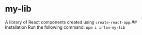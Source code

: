 # my-lib

A library of React components created using `create-react-app`.## Installation
Run the following command:
`npm i irfan-my-lib`
